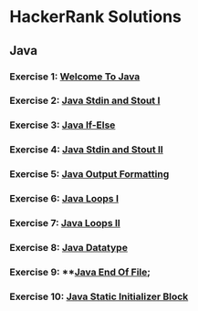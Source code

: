 # HackerRank Solutions

## Java

### Exercise 1: **[Welcome To Java](https://www.hackerrank.com/challenges/welcome-to-java)**
### Exercise 2: **[Java Stdin and Stout I](https://www.hackerrank.com/challenges/java-stdin-and-stdout-1)**
### Exercise 3: **[Java If-Else](https://www.hackerrank.com/challenges/java-if-else)**
### Exercise 4: **[Java Stdin and Stout II](https://www.hackerrank.com/challenges/java-stdin-stdout)**
### Exercise 5: **[Java Output Formatting](https://www.hackerrank.com/challenges/java-output-formatting)**
### Exercise 6: **[Java Loops I](https://www.hackerrank.com/challenges/java-loops-i)**
### Exercise 7: **[Java Loops II](https://www.hackerrank.com/challenges/java-loops)**
### Exercise 8: **[Java Datatype](https://www.hackerrank.com/challenges/java-datatypes)**
### Exercise 9: **[Java End Of File](https://www.hackerrank.com/challenges/java-end-of-file);
### Exercise 10: **[Java Static Initializer Block](https://www.hackerrank.com/challenges/java-static-initializer-block)**